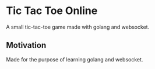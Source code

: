 # Tic Tac Toe Online
A small tic-tac-toe game made with golang and websocket.

## Motivation
Made for the purpose of learning golang and websocket.
